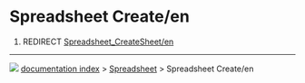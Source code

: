 # Spreadsheet Create/en
1.  REDIRECT [Spreadsheet_CreateSheet/en](Spreadsheet_CreateSheet/en.md)



---
![](images/Button_right.svg) [documentation index](../README.md) > [Spreadsheet](Spreadsheet_Workbench.md) > Spreadsheet Create/en
